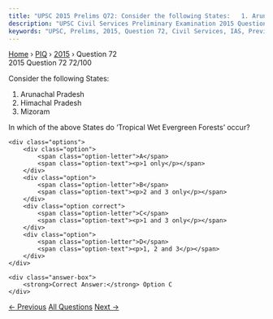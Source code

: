```yaml
---
title: "UPSC 2015 Prelims Q72: Consider the following States:   1. Arunachal Pradesh   2. H..."
description: "UPSC Civil Services Preliminary Examination 2015 Question 72 with options and answer"
keywords: "UPSC, Prelims, 2015, Question 72, Civil Services, IAS, Previous Year Questions"
---
```


<nav class="breadcrumb">
    <a href="../../">Home</a>
    <span>›</span>
    <a href="../">PIQ</a>
    <span>›</span>
    <a href="./">2015</a>
    <span>›</span>
    <span>Question 72</span>
</nav>

<div class="question-header">
    <div class="question-meta">
        <span class="year-badge">2015</span>
        <span class="question-number">Question 72</span>
        <span class="progress">72/100</span>
    </div>
    <div class="progress-bar">
        <div class="progress-fill" style="width: 72.0%"></div>
    </div>
</div>

<div class="question-content">
    <div class="question-text">
        <p>Consider the following States:</p>
<ol>
<li>Arunachal Pradesh</li>
<li>Himachal Pradesh</li>
<li>Mizoram</li>
</ol>
<p>In which of the above States do ‘Tropical Wet Evergreen Forests’ occur?</p>
    </div>
    
    <div class="options">
        <div class="option">
            <span class="option-letter">A</span>
            <span class="option-text"><p>1 only</p></span>
        </div>
        <div class="option">
            <span class="option-letter">B</span>
            <span class="option-text"><p>2 and 3 only</p></span>
        </div>
        <div class="option correct">
            <span class="option-letter">C</span>
            <span class="option-text"><p>1 and 3 only</p></span>
        </div>
        <div class="option">
            <span class="option-letter">D</span>
            <span class="option-text"><p>1, 2 and 3</p></span>
        </div>
    </div>

    <div class="answer-box">
        <strong>Correct Answer:</strong> Option C
    </div>
</div>

<div class="question-nav">
    <a href="../q071-in-which-of-the-following-activities-are-indian-re/" class="nav-btn prev">← Previous</a>
    <a href="../" class="nav-btn center">All Questions</a>
    <a href="../q073-the-term-indarc-sometimes-seen-in-the-news-is-the/" class="nav-btn next">Next →</a>
</div>
